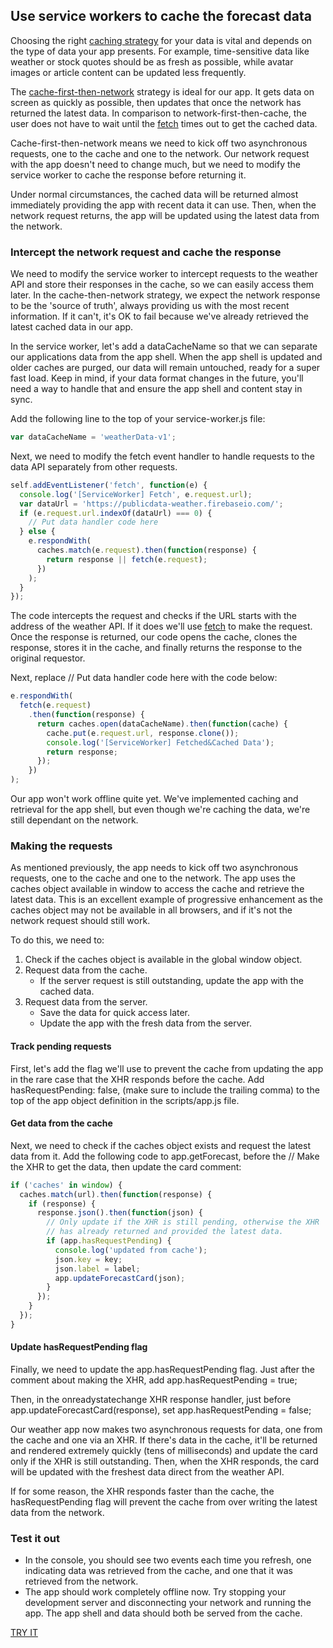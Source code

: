 ## Use service workers to cache the forecast data

Choosing the right [caching
strategy](https://jakearchibald.com/2014/offline-cookbook/) for your data is
vital and depends on the type of data your app presents. For example,
time-sensitive data like weather or stock quotes should be as fresh as possible,
while avatar images or article content can be updated less frequently.

The
[cache-first-then-network](https://jakearchibald.com/2014/offline-cookbook/#cache-network-race)
strategy is ideal for our app. It gets data on screen as quickly as possible,
then updates that once the network has returned the latest data. In comparison
to network-first-then-cache, the user does not have to wait until the
[fetch](https://developer.mozilla.org/en-US/docs/Web/API/Fetch_API) times out to
get the cached data.

Cache-first-then-network means we need to kick off two asynchronous requests,
one to the cache and one to the network. Our network request with the app
doesn't need to change much, but we need to modify the service worker to cache
the response before returning it.

Under normal circumstances, the cached data will be returned almost immediately
providing the app with recent data it can use. Then, when the network request
returns, the app will be updated using the latest data from the network.

### Intercept the network request and cache the response

We need to modify the service worker to intercept requests to the weather API
and store their responses in the cache, so we can easily access them later. In
the cache-then-network strategy, we expect the network response to be the
'source of truth', always providing us with the most recent information. If it
can't, it's OK to fail because we've already retrieved the latest cached data in
our app.

In the service worker, let's add a dataCacheName so that we can separate our
applications data from the app shell. When the app shell is updated and older
caches are purged, our data will remain untouched, ready for a super fast load.
Keep in mind, if your data format changes in the future, you'll need a way to
handle that and ensure the app shell and content stay in sync.

Add the following line to the top of your service-worker.js file:

``` javascript
var dataCacheName = 'weatherData-v1';
```

Next, we need to modify the fetch event handler to handle requests to the data
API separately from other requests.

``` javascript
self.addEventListener('fetch', function(e) {
  console.log('[ServiceWorker] Fetch', e.request.url);
  var dataUrl = 'https://publicdata-weather.firebaseio.com/';
  if (e.request.url.indexOf(dataUrl) === 0) {
    // Put data handler code here
  } else {
    e.respondWith(
      caches.match(e.request).then(function(response) {
        return response || fetch(e.request);
      })
    );
  }
});
```

The code intercepts the request and checks if the URL starts with the address of
the weather API. If it does we'll use
[fetch](https://developer.mozilla.org/en-US/docs/Web/API/Fetch_API) to make the
request. Once the response is returned, our code opens the cache, clones the
response, stores it in the cache, and finally returns the response to the
original requestor.

Next, replace // Put data handler code here with the code below:

``` javascript
e.respondWith(
  fetch(e.request)
    .then(function(response) {
      return caches.open(dataCacheName).then(function(cache) {
        cache.put(e.request.url, response.clone());
        console.log('[ServiceWorker] Fetched&Cached Data');
        return response;
      });
    })
);
```

Our app won't work offline quite yet. We've implemented caching and retrieval
for the app shell, but even though we're caching the data, we're still dependant
on the network.

### Making the requests

As mentioned previously, the app needs to kick off two asynchronous requests,
one to the cache and one to the network. The app uses the caches object
available in window to access the cache and retrieve the latest data. This is an
excellent example of progressive enhancement as the caches object may not be
available in all browsers, and if it's not the network request should still
work.

To do this, we need to:

1. Check if the caches object is available in the global window object.
1. Request data from the cache.
    * If the server request is still outstanding, update the app with the cached
      data.
1. Request data from the server.
    * Save the data for quick access later.
    * Update the app with the fresh data from the server.

#### Track pending requests

First, let's add the flag we'll use to prevent the cache from updating the app
in the rare case that the XHR responds before the cache. Add hasRequestPending:
false, (make sure to include the trailing comma) to the top of the app object
definition in the scripts/app.js file.

#### Get data from the cache

Next, we need to check if the caches object exists and request the latest data
from it. Add the following code to app.getForecast, before the // Make the XHR
to get the data, then update the card comment:

``` javascript
if ('caches' in window) {
  caches.match(url).then(function(response) {
    if (response) {
      response.json().then(function(json) {
        // Only update if the XHR is still pending, otherwise the XHR
        // has already returned and provided the latest data.
        if (app.hasRequestPending) {
          console.log('updated from cache');
          json.key = key;
          json.label = label;
          app.updateForecastCard(json);
        }
      });
    }
  });
}
```

#### Update hasRequestPending flag

Finally, we need to update the app.hasRequestPending flag. Just after the
comment about making the XHR, add app.hasRequestPending = true;

Then, in the onreadystatechange XHR response handler, just before
app.updateForecastCard(response), set app.hasRequestPending = false;

Our weather app now makes two asynchronous requests for data, one from the cache
and one via an XHR. If there's data in the cache, it'll be returned and rendered
extremely quickly (tens of milliseconds) and update the card only if the XHR is
still outstanding. Then, when the XHR responds, the card will be updated with
the freshest data direct from the weather API.

If for some reason, the XHR responds faster than the cache, the
hasRequestPending flag will prevent the cache from over writing the latest data
from the network.

### Test it out

* In the console, you should see two events each time you refresh, one
  indicating data was retrieved from the cache, and one that it was retrieved
  from the network.
* The app should work completely offline now. Try stopping your development
  server and disconnecting your network and running the app. The app shell and
  data should both be served from the cache.

[TRY IT](https://weather-pwa-sample.firebaseapp.com/step-07/)
